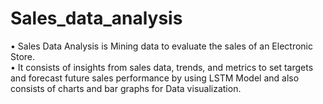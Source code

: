 # Sales_data_analysis
  • Sales Data Analysis is Mining data to evaluate the sales of an Electronic Store.<br />
  • It consists of insights from sales data, trends, and metrics to set targets and forecast future sales performance by using LSTM Model and also consists of charts and bar graphs for Data visualization.
